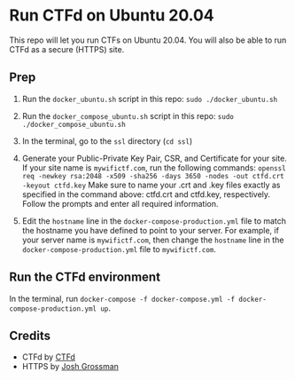 # Run CTFd on Ubuntu 20.04

This repo will let you run CTFs on Ubuntu 20.04. You will also be able to run CTFd as a secure (HTTPS) site.

## Prep

1. Run the `docker_ubuntu.sh` script in this repo:
`sudo ./docker_ubuntu.sh`

2. Run the `docker_compose_ubuntu.sh` script in this repo:
`sudo ./docker_compose_ubuntu.sh`

3. In the terminal, go to the `ssl` directory (`cd ssl`)

4. Generate your Public-Private Key Pair, CSR, and Certificate for your site. If your site name is `mywifictf.com`, run the following commands:
`openssl req -newkey rsa:2048 -x509 -sha256 -days 3650 -nodes -out ctfd.crt -keyout ctfd.key`
Make sure to name your .crt and .key files exactly as specified in the command above: ctfd.crt and ctfd.key, respectively. Follow the prompts and enter all required information.

5. Edit the `hostname` line in the `docker-compose-production.yml` file to match the hostname you have defined to point to your server.
For example, if your server name is `mywifictf.com`, then change the `hostname` line in the `docker-compose-production.yml` file to `mywifictf.com`.

## Run the CTFd environment

In the terminal, run `docker-compose -f docker-compose.yml -f docker-compose-production.yml up`.




## Credits

- CTFd by [CTFd](https://github.com/CTFd/CTFd)
- HTTPS by [Josh Grossman](https://github.com/tghosth/CTFd-docker-deploy)
